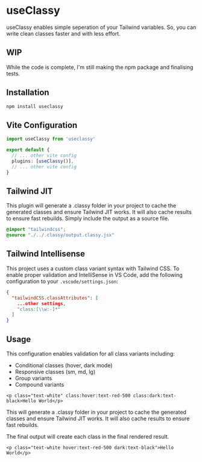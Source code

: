 # useClassy
useClassy enables simple seperation of your Tailwind variables. So, you can write clean classes faster and with less effort.

## WIP
While the code is complete, I'm still making the npm package and finalising tests.

## Installation

```bash
npm install useclassy
```

## Vite Configuration

```ts
import useClassy from 'useclassy'

export default {
  // ... other vite config
  plugins: [useClassy()],
  // ... other vite config
}
```

## Tailwind JIT
This plugin will generate a .classy folder in your project to cache the generated classes and ensure Tailwind JIT works. It will also cache results to ensure fast rebuilds. Simply include the output as a source file.

```css
@import "tailwindcss";
@source "./../.classy/output.classy.jsx"
```

## Tailwind Intellisense

This project uses a custom class variant syntax with Tailwind CSS. To enable proper validation and IntelliSense in VS Code, add the following configuration to your `.vscode/settings.json`:

```json
{
  "tailwindCSS.classAttributes": [
    ...other settings,
    "class:[\\w:-]*"
  ]
}
```

## Usage
This configuration enables validation for all class variants including:
- Conditional classes (hover, dark mode)
- Responsive classes (sm, md, lg)
- Group variants
- Compound variants

```vue
<p class="text-white" class:hover:text-red-500 class:dark:text-black>Hello World</p>
```

This will generate a .classy folder in your project to cache the generated classes and ensure Tailwind JIT works. It will also cache results to ensure fast rebuilds.

The final output will create each class in the final rendered result.

```vue
<p class="text-white hover:text-red-500 dark:text-black">Hello World</p>
```